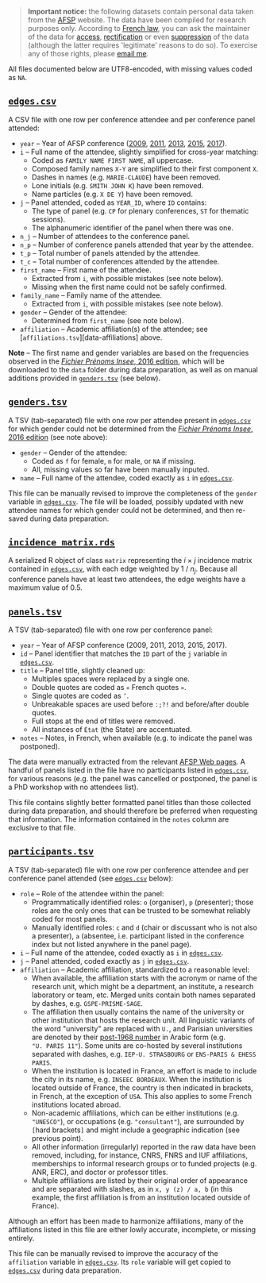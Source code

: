 > __Important notice:__ the following datasets contain personal data taken from the [AFSP](http://www.afsp.info/) website. The data have been compiled for research purposes only. According to [French law](https://www.cnil.fr/comprendre-vos-droits), you can ask the maintainer of the data for [access](https://www.cnil.fr/fr/le-droit-dacces), [rectification](https://www.cnil.fr/fr/le-droit-de-rectification) or even [suppression](https://www.cnil.fr/fr/le-droit-dopposition) of the data (although the latter requires 'legitimate' reasons to do so). To exercise any of those rights, please [email me](mailto:francois.briatte@sciencespo.fr).

All files documented below are UTF8-encoded, with missing values coded as `NA`.

## [`edges.csv`][data-edges]

A CSV file with one row per conference attendee and per conference panel attended:
  
- `year` – Year of AFSP conference ([2009][2009], [2011][2011], [2013][2013], [2015][2015], [2017][2017]).
- `i` – Full name of the attendee, slightly simplified for cross-year matching:
  - Coded as `FAMILY NAME FIRST NAME`, all uppercase.
  - Composed family names `X-Y` are simplified to their first component `X`.
  - Dashes in names (e.g. `MARIE-CLAUDE`) have been removed.
  - Lone initials (e.g. `SMITH JOHN K`) have been removed.
  - Name particles (e.g. `X DE Y`) have been removed.
- `j` – Panel attended, coded as `YEAR_ID`, where `ID` contains:
  - The type of panel (e.g. `CP` for plenary conferences, `ST` for thematic sessions).
  - The alphanumeric identifier of the panel when there was one.
- `n_j` – Number of attendees to the conference panel.
- `n_p` – Number of conference panels attended that year by the attendee.
- `t_p` – Total number of panels attended by the attendee.
- `t_c` – Total number of conferences attended by the attendee.
- `first_name` – First name of the attendee.
  - Extracted from `i`, with possible mistakes (see note below).
  - Missing when the first name could not be safely confirmed.
- `family_name` – Family name of the attendee.
  - Extracted from `i`, with possible mistakes (see note below).
- `gender` – Gender of the attendee:
  - Determined from `first_name` (see note below).
- `affiliation` – Academic affiliation(s) of the attendee; see [`affiliations.tsv`][data-affiliations] above.

__Note__ – The first name and gender variables are based on the frequencies observed in the [_Fichier Prénoms Insee_, 2016 edition][data-prenoms], which will be downloaded to the `data` folder during data preparation, as well as on manual additions provided in [`genders.tsv`][data-genders] (see below).

[data-edges]: https://github.com/briatte/congres-afsp/blob/master/data/edges.csv
[data-prenoms]: https://www.insee.fr/fr/statistiques/2540004
[2009]: http://www.afsp.info/archives/congres/congres2009/programmes/indexnoms.html
[2011]: http://www.afsp.info/archives/congres/congres2011/programme/index.html
[2013]: http://www.afsp.info/archives/congres/congres2013/indexducongres.html
[2015]: http://www.afsp.info/archives/congres/congres2015/indexcongres.html
[2017]: http://www.afsp.info/congres/congres-2017/index/
  
## [`genders.tsv`][data-genders]
  
A TSV (tab-separated) file with one row per attendee present in [`edges.csv`][data-edges] for which gender could not be determined from the [_Fichier Prénoms Insee_, 2016 edition][data-prenoms] (see note above):
  
- `gender` – Gender of the attendee:
  - Coded as `f` for female, `m` for male, or `NA` if missing.
  - All, missing values so far have been manually inputed.
- `name` – Full name of the attendee, coded exactly as `i` in [`edges.csv`][data-edges].

This file can be manually revised to improve the completeness of the `gender` variable in [`edges.csv`][data-edges]. The file will be loaded, possibly updated with new attendee names for which gender could not be determined, and then re-saved during data preparation.

[data-genders]: https://github.com/briatte/congres-afsp/blob/master/data/genders.tsv

## [`incidence_matrix.rds`][data-incidence_matrix]

A serialized R object of class `matrix` representing the _i_ &times; _j_ incidence matrix contained in [`edges.csv`][data-edges], with each edge weighted by 1 / _n<sub>j</sub>_. Because all conference panels have at least two attendees, the edge weights have a maximum value of 0.5.

[data-incidence_matrix]: https://github.com/briatte/congres-afsp/blob/master/data/incidence_matrix.rds

## [`panels.tsv`][data-panels]

A TSV (tab-separated) file with one row per conference panel:
  
- `year` – Year of AFSP conference (2009, 2011, 2013, 2015, 2017).
- `id` – Panel identifier that matches the `ID` part of the `j` variable in [`edges.csv`][data-edges].
- `title` – Panel title, slightly cleaned up:
  - Multiples spaces were replaced by a single one.
  - Double quotes are coded as `«` French quotes `»`.
  - Single quotes are coded as `’`.
  - Unbreakable spaces are used before `:;?!` and before/after double quotes.
  - Full stops at the end of titles were removed.
  - All instances of `État` (the State) are accentuated.
- `notes` – Notes, in French, when available (e.g. to indicate the panel was postponed).

The data were manually extracted from the relevant [AFSP Web pages](http://www.afsp.info/congres/editions-precedentes/). A handful of panels listed in the file have no participants listed in [`edges.csv`][data-edges], for various reasons (e.g. the panel was cancelled or postponed, the panel is a PhD workshop with no attendees list).

This file contains slightly better formatted panel titles than those collected during data preparation, and should therefore be preferred when requesting that information. The information contained in the `notes` column are exclusive to that file.

[data-panels]: https://github.com/briatte/congres-afsp/blob/master/data/panels.tsv

## [`participants.tsv`][data-participants]

A TSV (tab-separated) file with one row per conference attendee and per conference panel attended (see [`edges.csv`][data-edges] below):

- `role` – Role of the attendee within the panel:
  - Programmatically identified roles: `o` (organiser), `p` (presenter); those roles are the only ones that can be trusted to be somewhat reliably coded for most panels.
  - Manually identified roles: `c` and `d` (chair or discussant who is not also a presenter), `a` (absentee, i.e. participant listed in the conference index but not listed anywhere in the panel page).
- `i` – Full name of the attendee, coded exactly as `i` in [`edges.csv`][data-edges].
- `j` – Panel attended, coded exactly as `j` in [`edges.csv`][data-edges].
- `affiliation` – Academic affiliation, standardized to a reasonable level:
  - When available, the affiliation starts with the acronym or name of the research unit, which might be a department, an institute, a research laboratory or team, etc. Merged units contain both names separated by dashes, e.g. `GSPE-PRISME-SAGE`.
  - The affiliation then usually contains the name of the university or other institution that hosts the research unit. All linguistic variants of the word "university" are replaced with `U.`, and Parisian universities are denoted by their [post-1968 number](https://fr.wikipedia.org/wiki/Universit%C3%A9_de_Paris#D.C3.A9membrement_de_l.27universit.C3.A9_de_Paris) in Arabic form (e.g. `"U. PARIS 11"`). Some units are co-hosted by several institutions separated with dashes, e.g. `IEP-U. STRASBOURG` or `ENS-PARIS & EHESS PARIS`.
  - When the institution is located in France, an effort is made to include the city in its name, e.g. `INSEEC BORDEAUX`. When the institution is located outside of France, the country is then indicated in brackets, in French, at the exception of `USA`. This also applies to some French institutions located abroad.
  - Non-academic affiliations, which can be either institutions (e.g. `"UNESCO"`), or occupations (e.g. `"consultant"`), are surrounded by `[`hard brackets`]` and might include a geographic indication (see previous point).
  - All other information (irregularly) reported in the raw data have been removed, including, for instance, CNRS, FNRS and IUF affiliations, memberships to informal research groups or to funded projects (e.g. ANR, ERC), and doctor or professor titles.
  - Multiple affiliations are listed by their original order of appearance and are separated with slashes, as in `x, y (z) / a, b` (in this example, the first affiliation is from an institution located outside of France).

Although an effort has been made to harmonize affiliations, many of the affiliations listed in this file are either lowly accurate, incomplete, or missing entirely.

This file can be manually revised to improve the accuracy of the `affiliation` variable in [`edges.csv`][data-edges]. Its `role` variable will get copied to [`edges.csv`][data-edges] during data preparation.

[data-participants]: https://github.com/briatte/congres-afsp/blob/master/data/participants.tsv
